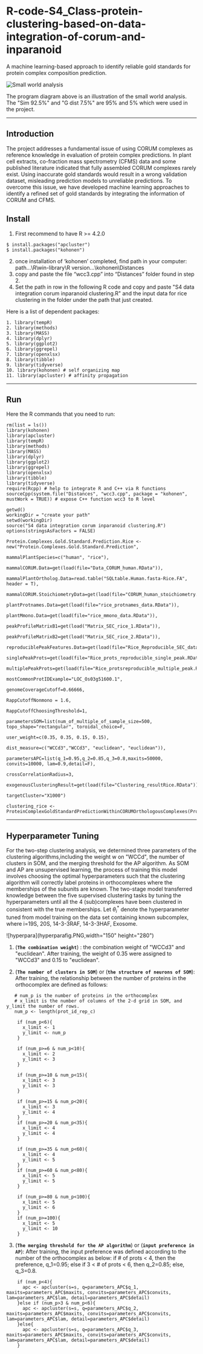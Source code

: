 # R-code-S4_Class-protein-clustering-based-on-data-integration-of-corum-and-inparanoid

A machine learning-based approach to identify reliable gold standards for protein complex composition prediction.

![Small world analysis](smallworldanalysisfig.png)

The program diagram above is an illustration of the small world analysis. The "Sim 92.5%" and "G dist 7.5%" are 95% and 5% which were used in the project.

---

## Introduction
The project addresses a fundamental issue of using CORUM complexes as reference knowledge in evaluation of protein complex predictions. In plant cell extracts, co-fraction mass spectrometry (CFMS) data and some published literature indicated that fully assembled CORUM complexes rarely exist. Using inaccurate gold standards would result in a wrong validation dataset, misleading prediction models to unreliable predictions. To overcome this issue, we have developed machine learning approaches to identify a refined set of gold standards by integrating the information of CORUM and CFMS.
 
## Install

1. First recommend to have R >= 4.2.0 

```
$ install.packages("apcluster")
$ install.packages("kohonen")
```
2. once installation of ‘kohonen’ completed, find path in your computer:
     path...\R\win-library\R version...\kohonen\Distances
3. copy and paste the file “wcc3.cpp” into “Distances” folder found in step 2.
4. Set the path in row in the following R code and copy and paste "S4 data integration corum inparanoid clustering.R" and the input data for rice clustering in the folder under the path that just created.

Here is a list of dependent packages:

```
1. library(tempR)
2. library(methods)
3. library(MASS)
4. library(dplyr)
5. library(ggplot2)
6. library(ggrepel)
7. library(openxlsx)
8. library(tibble)
9. library(tidyverse)
10. library(kohonen) # self organizing map
11. library(apcluster) # affinity propagation
```

---

## Run
Here the R commands that you need to run:
```
rm(list = ls()) 
library(kohonen)  
library(apcluster) 
library(tempR)
library(methods)
library(MASS)
library(dplyr)
library(ggplot2)
library(ggrepel)
library(openxlsx)
library(tibble)
library(tidyverse)
require(Rcpp) # help to integrate R and C++ via R functions
sourceCpp(system.file("Distances", "wcc3.cpp", package = "kohonen",  mustWork = TRUE)) # expose C++ function wcc3 to R level

getwd()
workingDir = "create your path"
setwd(workingDir)
source("S4 data integration corum inparanoid clustering.R")
options(stringsAsFactors = FALSE)

Protein.Complexes.Gold.Standard.Prediction.Rice <- new("Protein.Complexes.Gold.Standard.Prediction",
                                                       mammalPlantSpecies=c("human", "rice"),
                                                       mammalCORUM.Data=get(load(file="Data_CORUM_human.RData")),
                                                       mammalPlantOrtholog.Data=read.table("SQLtable.Human.fasta-Rice.FA", header = T),
                                                       mammalCORUM.StoichiometryData=get(load(file="CORUM_human_stoichiometry.RData")),
                                                       plantProtnames.Data=get(load(file="rice_protnames_data.RData")),
                                                       plantMmono.Data=get(load(file="rice_mmono_data.RData")),
                                                       peakProfileMatrixB1=get(load("Matrix_SEC_rice_1.RData")),
                                                       peakProfileMatrixB2=get(load("Matrix_SEC_rice_2.RData")),
                                                       reproduciblePeakFeatures.Data=get(load(file="Rice_Reproducible_SEC_data_plant.RData")),
                                                       singlePeakProts=get(load(file="Rice_prots_reproducible_single_peak.RData")),
                                                       multiplePeakProts=get(load(file="Rice_protsreproducible_multiple_peak.RData")),
                                                       mostCommonProtIDExample="LOC_Os03g51600.1",
                                                       genomeCoverageCutoff=0.66666,
                                                       RappCutoffNonmono = 1.6,
                                                       RappCutoffChoosingThreshold=1,
                                                       parametersSOM=list(num_of_multiple_of_sample_size=500, topo_shape="rectangular", toroidal_choice=F,  
                                                                          user_weight=c(0.35, 0.35, 0.15, 0.15), 
                                                                          dist_measure=c("WCCd3","WCCd3", "euclidean", "euclidean")),
                                                       parametersAPC=list(q_1=0.95,q_2=0.85,q_3=0.8,maxits=50000, convits=10000, lam=0.9,detail=F),
                                                       crossCorrelationRadius=3,
                                                       exogenousClusteringResult=get(load(file="Clustering_resultRice.RData")),
                                                       targetCluster="X1000")

clustering_rice <- ProteinComplexGoldStandardPredictionWithinCORUMOrthologousComplexes(Protein.Complexes.Gold.Standard.Prediction.Rice)
```
---

## Hyperparameter Tuning

For the two-step clustering analysis, we determined three parameters of the clustering algorithms,including the weight w on "WCCd", the number of clusters in SOM, and the merging threshold for the AP algorithm.
As SOM and AP are unsupervised learning, the process of training this model involves choosing the optimal hyperparameters such that the clustering algorithm will correctly label proteins in orthocomplexes where the memberships of the subunits are known. The two-stage model transferred knowledge between the five supervised clustering tasks by tuning the hyperparameters until all the 4 (sub)complexes have been clustered in consistent with the true memberships. Let $\theta_i^*$ denote the hyperparameter tuned from model training on the data set containing known subcomplex, where i=19S, 20S, 14-3-3RAF, 14-3-3HAF, Exosome.

![hyperpara](hyperparafig.PNG,width="150" height="280")
 
1. (<b>`The combination weight`</b>) : the combination weight of "WCCd3" and "euclidean". After training, the weight of 0.35 were assigned to "WCCd3" and 0.15 to "euclidean".

2. (<b>`The number of clusters in SOM`</b>) or (<b>`the structure of neurons of SOM`</b>): After training, the relationship between the number of proteins in the orthocomplex are defined as follows:
   
```
   # num_p is the number of proteins in the orthocomplex
   # x_limit is the number of columns of the 2-d grid in SOM, and y_limit the number of rows.
   num_p <- length(prot_id_rep_c)
    
    if (num_p<6){
      x_limit <- 1
      y_limit <- num_p
    }
    
    if (num_p>=6 & num_p<10){
      x_limit <- 2
      y_limit <- 3
    }
    
    if (num_p>=10 & num_p<15){
      x_limit <- 3
      y_limit <- 3
    }
    
    if (num_p>=15 & num_p<20){
      x_limit <- 3
      y_limit <- 4
    }
    if (num_p>=20 & num_p<35){
      x_limit <- 4
      y_limit <- 4
    }
    
    if (num_p>=35 & num_p<60){
      x_limit <- 4
      y_limit <- 5
    }
    if (num_p>=60 & num_p<80){
      x_limit <- 5
      y_limit <- 5
    }
    
    if (num_p>=80 & num_p<100){
      x_limit <- 5
      y_limit <- 6
    }
    if (num_p>=100){
      x_limit <- 5
      y_limit <- 10
    }
```

3.  (<b>`The merging threshold for the AP algorithm`</b>) or (<b>`input preference in AP`</b>): After training, the input preference was defined according to the number of the orthocomplex as below: 
   if # of prots < 4, then the preference, q_1=0.95; else if 3 < # of prots < 6, then q_2=0.85; else, q_3=0.8.

```
    if (num_p<4){
      apc <- apcluster(s=s, q=parameters_APC$q_1, maxits=parameters_APC$maxits, convits=parameters_APC$convits, lam=parameters_APC$lam, detail=parameters_APC$detail)
    }else if (num_p>3 & num_p<6){
      apc <- apcluster(s=s, q=parameters_APC$q_2, maxits=parameters_APC$maxits, convits=parameters_APC$convits, lam=parameters_APC$lam, detail=parameters_APC$detail)
    }else{
      apc <- apcluster(s=s, q=parameters_APC$q_3, maxits=parameters_APC$maxits, convits=parameters_APC$convits, lam=parameters_APC$lam, detail=parameters_APC$detail)
    }
```



    
